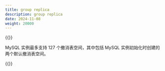 ```yaml
---
title: group replica
description: group replica
date: 2024-11-08
weight: 20000
---
```


<style>
th, td {
  border: 1px solid rgb(190, 190, 190);
}
</style>

{{<alert color="danger" title="注意" >}}

MySQL 实例最多支持 127 个撤消表空间，其中包括 MySQL 实例初始化时创建的两个默认撤消表空间。

{{</alert>}}























